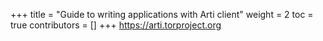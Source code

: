 +++
title = "Guide to writing applications with Arti client"
weight = 2
toc = true
contributors = []
+++
https://arti.torproject.org